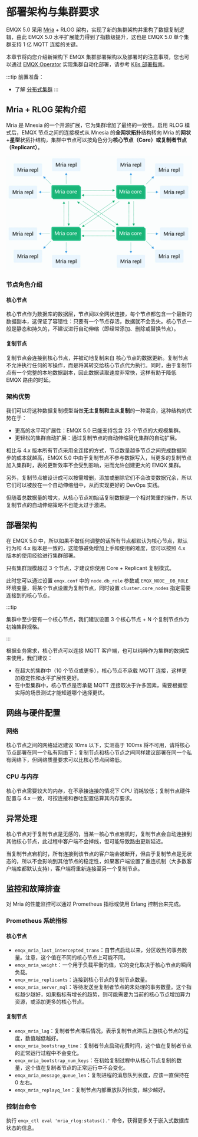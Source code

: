 # 部署架构与集群要求

EMQX 5.0 采用 [Mria](https://github.com/emqx/mria) + RLOG 架构，实现了新的集群架构并重构了数据复制逻辑，由此 EMQX 5.0 水平扩展能力得到了指数级提升，这也是 EMQX 5.0 单个集群支持 1 亿 MQTT 连接的关键。

本章节将向您介绍新架构下 EMQX 集群部署架构以及部署时的注意事项，您也可以通过 [EMQX Operator](https://www.emqx.com/zh/emqx-kubernetes-operator) 实现集群自动化部署，请参考 [K8s 部署指南](../install-k8s.md)。

:::tip 前置准备：

- 了解 [分布式集群](./introduction.md)
:::

## Mria + RLOG 架构介绍

<!-- TODO 展开介绍 RLOG -->

Mria 是 Mnesia 的一个开源扩展，它为集群增加了最终的一致性。启用 RLOG 模式后，EMQX 节点之间的连接模式从 Mnesia 的**全网状拓扑**结构转向 Mria 的**网状+星型**状拓扑结构，集群中节点可以按角色分为**核心节点（Core）**或**复制者节点（Replicant）**。

![EMQX Mria 架构](./assets/emqx-mria.png)

### 节点角色介绍

#### 核心节点

核心节点作为数据库的数据层，节点间以全网状连接，每个节点都包含一个最新的数据副本，这保证了容错性：只要有一个节点存活，数据就不会丢失。核心节点一般是静态和持久的，不建议进行自动伸缩（即经常添加、删除或替换节点）。

#### 复制节点

复制节点会连接到核心节点，并被动地复制来自 核心节点的数据更新。复制节点不允许执行任何的写操作，而是将其转交给核心节点代为执行。同时，由于复制节点有一个完整的本地数据副本，因此数据读取速度非常快，这样有助于降低 EMQX 路由的时延。

### 架构优势

我们可以将这种数据复制模型当做**无主复制和主从复制**的一种混合，这种结构的优势在于：

- 更高的水平可扩展性：EMQX 5.0 已能支持包含 23 个节点的大规模集群。
- 更轻松的集群自动扩展：通过复制节点的自动伸缩简化集群的自动扩展。

相比与 4.x 版本所有节点采用全连接的方式，节点数量越多节点之间完成数据同步的成本就越高，EMQX 5.0 中由于复制节点不参与数据写入，当更多的复制节点加入集群时，表的更新效率不会受到影响，进而允许创建更大的 EMQX 集群。

另外，复制节点被设计成可以按需增删，添加或删除它们不会改变数据冗余，所以它们可以被放在一个自动伸缩组中，从而实现更好的 DevOps 实践。

但随着总数据量的增大，从核心节点初始话复制数据是一个相对繁重的操作，所以复制节点的自动伸缩策略不也能太过于激进。

## 部署架构

在 EMQX 5.0 中，所以如果不做任何调整的话所有节点都默认为核心节点，默认行为和 4.x 版本是一致的，这能够避免增加上手和使用的难度，您可以按照 4.x 版本的使用经验进行集群部署。

<!-- TODO 确认最终的建议值，原文出现 5 个节点，3 个节点两种数值 -->

只有集群规模超过 3 个节点，才建议你使用 Core + Replicant 复制模式。

此时您可以通过设置 `emqx.conf` 中的 `node.db_role` 参数或 `EMQX_NODE__DB_ROLE` 环境变量，将某个节点设置为复制节点，同时设置 `cluster.core_nodes` 指定需要连接到的核心节点。

:::tip

集群中至少要有一个核心节点，我们建议设置 3 个核心节点 + N 个复制节点作为初始集群规格。

:::

根据业务需求，核心节点可以连接 MQTT 客户端，也可以纯粹作为集群的数据库来使用，我们建议：

- 在超大的集群中（10 个节点或更多），核心节点不承载 MQTT 连接，这样更加稳定性和水平扩展性更好。
- 在中型集群中，核心节点是否承载 MQTT 连接取决于许多因素，需要根据您实际的场景测试才能知道哪个选择更优。

## 网络与硬件配置

### 网络

核心节点之间的网络延迟建议 10ms 以下，实测高于 100ms 将不可用，请将核心节点部署在同一个私有网络下；复制节点和核心节点之间同样建议部署在同一个私有网络下，但网络质量要求可以比核心节点间略低。

### CPU 与内存

核心节点需要较大的内存，在不承接连接的情况下 CPU 消耗较低；复制节点硬件配置与 4.x 一致，可按连接和吞吐配置估算其内存要求。

## 异常处理

核心节点对于复制节点是无感的，当某一核心节点宕机时，复制节点会自动连接到其他核心节点，此过程中客户端不会掉线，但可能导致路由更新延迟。

当复制节点宕机时，所有连接到该节点的客户端会被断开，但由于复制节点是无状态的，所以不会影响到其他节点的稳定性，如果客户端设置了重连机制（大多数客户端库都默认支持），客户端将重新连接至另一个复制节点。

## 监控和故障排查

<!-- TODO 后续补充数值类型 Gauge or Counter -->

对 Mria 的性能监控可以通过 Prometheus 指标或使用 Erlang 控制台来完成。

### Prometheus 系统指标

#### 核心节点

- `emqx_mria_last_intercepted_trans`：自节点启动以来，分区收到的事务数量。注意，这个值在不同的核心节点上可能不同。
- `emqx_mria_weight`：一个用于负载平衡的值，它的变化取决于核心节点的瞬间负载。
- `emqx_mria_replicants`：连接到核心节点的复制节点数量。
- `emqx_mria_server_mql`：等待发送至复制者节点的未处理的事务数量。这个指标越少越好，如果指标有增长的趋势，则可能需要为当前的核心节点增加算力资源，或添加更多的核心节点。

#### 复制节点

- `emqx_mria_lag`：复制者节点滞后情况，表示复制节点滞后上游核心节点的程度，数值越低越好。
- `emqx_mria_bootstrap_time`：复制者节点启动花费时间，这个值在复制者节点的正常运行过程中不会变化。
- `emqx_mria_bootstrap_num_keys`：在初始复制过程中从核心节点复制的数量，这个值在复制者节点的正常运行中不会变化。
- `emqx_mria_message_queue_len`：复制进程的消息队列长度，应该一直保持在 0 左右。
- `emqx_mria_replayq_len`：复制节点内部重放队列长度，越少越好。

### 控制台命令

执行 `emqx_ctl eval 'mria_rlog:status().'` 命令，获得更多关于嵌入式数据库状态的信息。
